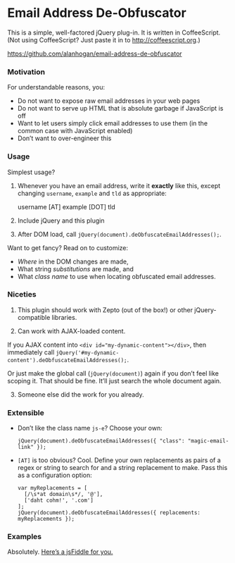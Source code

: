 Email Address De-Obfuscator
===========================

This is a simple, well-factored jQuery plug-in. It is written in CoffeeScript. (Not using CoffeeScript? Just paste it in to <http://coffeescript.org>.)

<https://github.com/alanhogan/email-address-de-obfuscator>

### Motivation

For understandable reasons, you:

- Do not want to expose raw email addresses in your web pages
- Do not want to serve up HTML that is absolute garbage if JavaScript is off
- Want to let users simply click email addresses to use them (in the common case with JavaScript enabled)
- Don’t want to over-engineer this

### Usage

Simplest usage? 

1. Whenever you have an email address, write it **exactly** like this, except changing `username`, `example` and `tld` as appropriate:

    <a class="js-e">username [AT] example [DOT] tld</a>

2. Include jQuery and this plugin

3. After DOM load, call `jQuery(document).deObfuscateEmailAddresses();`.

Want to get fancy? Read on to customize:

- _Where_ in the DOM changes are made,
- What string _substitutions_ are made, and
- What _class name_ to use when locating obfuscated email addresses.

### Niceties

1. This plugin should work with Zepto (out of the box!) or other jQuery-compatible libraries.

2. Can work with AJAX-loaded content. 
  

  If you AJAX content into `<div id="my-dynamic-content"></div>`, then immediately call
  `jQuery('#my-dynamic-content').deObfuscateEmailAddresses();`.

  Or just make the global call (`jQuery(document)`) again if you don’t feel like scoping it. That should be fine. It’ll just search the whole document again.

3. Someone else did the work for you already.

### Extensible

* Don’t like the class name `js-e`? Choose your own:

    ~~~~~~~~
    jQuery(document).deObfuscateEmailAddresses({ "class": "magic-email-link" });
    ~~~~~~~~

* `[AT]` is too obvious? Cool. Define your own replacements as pairs of a regex or string to search for and a string replacement to make. Pass this as a configuration option:

    ~~~~~~~~
    var myReplacements = [
      [/\s*at domain\s*/, '@'],
      ['daht cohm!', '.com']
    ];
    jQuery(document).deObfuscateEmailAddresses({ replacements: myReplacements });
    ~~~~~~~~

### Examples

Absolutely. [Here’s a jsFiddle for you.](http://jsfiddle.net/alanhogan/tyLtQ/)
